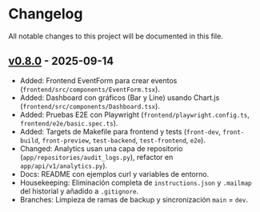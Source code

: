 # Changelog

All notable changes to this project will be documented in this file.

## [v0.8.0] - 2025-09-14

- Added: Frontend EventForm para crear eventos (`frontend/src/components/EventForm.tsx`).
- Added: Dashboard con gráficos (Bar y Line) usando Chart.js (`frontend/src/components/Dashboard.tsx`).
- Added: Pruebas E2E con Playwright (`frontend/playwright.config.ts`, `frontend/e2e/basic.spec.ts`).
- Added: Targets de Makefile para frontend y tests (`front-dev`, `front-build`, `front-preview`, `test-backend`, `test-frontend`, `e2e`).
- Changed: Analytics usan una capa de repositorio (`app/repositories/audit_logs.py`), refactor en `app/api/v1/analytics.py`).
- Docs: README con ejemplos curl y variables de entorno.
- Housekeeping: Eliminación completa de `instructions.json` y `.mailmap` del historial y añadido a `.gitignore`.
- Branches: Limpieza de ramas de backup y sincronización `main` = `dev`.

[v0.8.0]: https://github.com/jorgehaq/mlog/releases/tag/v0.8.0
